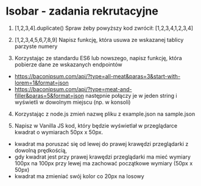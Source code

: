 # Isobar - zadania rekrutacyjne
1. [1,2,3,4].duplicate()
Spraw żeby powyższy kod zwrócił: [1,2,3,4,1,2,3,4]

2. [1,2,3,4,5,6,7,8,9]
Napisz funkcję, która usuwa ze wskazanej tablicy parzyste numery

3. Korzystając ze standardu ES6 lub nowszego, napisz funkcję, która pobierze dane ze wskazanych endpointów
* https://baconipsum.com/api/?type=all-meat&paras=3&start-with-lorem=1&format=json
* https://baconipsum.com/api/?type=meat-and-filler&paras=5&format=json
następnie połączy je w jeden string i wyświetli w dowolnym miejscu (np. w konsoli)

4. Korzystając z node.js zmień nazwę pliku z example.json na sample.json

5. Napisz w Vanilla JS kod, który będzie wyświetlał w przeglądarce kwadrat o wymiarach 50px x 50px.
- kwadrat ma poruszać się od lewej do prawej krawędzi przeglądarki z dowolną prędkością, 
- gdy kwadrat jest przy prawej krawędzi przeglądarki ma mieć wymiary 100px na 100px przy lewej ma zachować początkowe wymiary (50px x 50px)
- kwadrat ma zmieniać swój kolor co 20px na losowy
